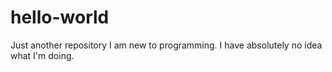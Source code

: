 # hello-world
Just another repository
I am new to programming. I have absolutely no idea what I'm doing.
